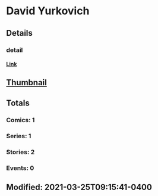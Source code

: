 # David  Yurkovich 
## Details
### detail
#### [Link](http://marvel.com/comics/creators/13819/david_yurkovich?utm_campaign=apiRef&utm_source=225578a89fc76f3d20fbffda5d17a88d)
## [Thumbnail](http://i.annihil.us/u/prod/marvel/i/mg/b/40/image_not_available.jpg)
## Totals
### Comics: 1
### Series: 1
### Stories: 2
### Events: 0
## Modified: 2021-03-25T09:15:41-0400